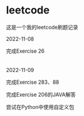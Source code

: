 # leetcode
这是一个我的leetcode刷题记录

2022-11-08

完成Exercise 26
<br/>
<br/>
<br/>
2022-11-09

完成Exercise 283、88

完成Exercise 206的JAVA解答

尝试在Python中使用自定义包

